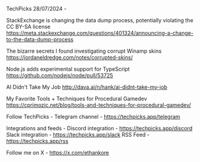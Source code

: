 TechPicks 28/07/2024 -

StackExchange is changing the data dump process, potentially violating the CC BY-SA license
https://meta.stackexchange.com/questions/401324/announcing-a-change-to-the-data-dump-process

The bizarre secrets I found investigating corrupt Winamp skins
https://jordaneldredge.com/notes/corrupted-skins/

Node.js adds experimental support for TypeScript
https://github.com/nodejs/node/pull/53725

AI Didn't Take My Job
http://dava.ai/n/hank/ai-didnt-take-my-job

My Favorite Tools + Techniques for Procedural Gamedev
https://cprimozic.net/blog/tools-and-techniques-for-procedural-gamedev/

Follow TechPicks -
Telegram channel - https://techpicks.app/telegram

Integrations and feeds -
Discord integration - https://techpicks.app/discord
Slack integration - https://techpicks.app/slack
RSS Feed - https://techpicks.app/rss

Follow me on X - https://x.com/ethankore